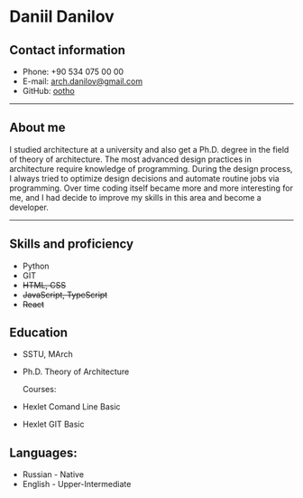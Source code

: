 # Daniil Danilov

## Contact information

- Phone: +90 534 075 00 00
- E-mail: arch.danilov@gmail.com
- GitHub: [ootho](https://github.com/ootho)
---
## About me

I studied architecture at a university and also get a Ph.D. degree in the field of theory of architecture. The most advanced design practices in architecture require knowledge of programming. During the design process, I always tried to optimize design decisions and automate routine jobs via programming. Over time coding itself became more and more interesting for me, and I had decide to improve my skills in this area and become a developer.

---
## Skills and proficiency
 - Python
 - GIT
 - ~~HTML, CSS~~
 - ~~JavaScript, TypeScript~~
 - ~~React~~

## Education
- SSTU, MArch
- Ph.D. Theory of Architecture

  Courses:
- Hexlet Comand Line Basic
- Hexlet GIT Basic

## Languages:
- Russian - Native
- English - Upper-Intermediate
